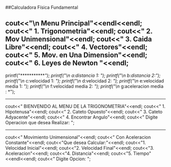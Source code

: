 ##Calculadora Física Fundamental

cout<<"\n Menu Principal"<<endl<<endl;
	cout<<" 1. Trigonometria"<<endl;
	cout<<" 2. Mov Unimensional"<<endl;
	cout<<" 3. Caida Libre"<<endl;
	cout<<" 4. Vectores"<<endl;
	cout<<" 5. Mov. en Una Dimension"<<endl;
	cout<<" 6. Leyes de Newton "<<endl;
--------------------------------------------------

printf("*************"); 
printf("\n* a:distancia 1: *"); 
printf("\n* b:distancia 2:"); 
printf("\n* c:velocidad 1: *"); 
printf("\n* d:velocidad 2: *"); 
printf("\n* e:velocidad media 1: *"); 
printf("\n* f:velocidad media 2: *"); 
printf("\n* g:aceleracion media : *"); 

--------------------------------------------
cout<<" BIENVENIDO AL MENU DE LA TRIGONOMETRIA"<<endl;
	cout<<" 1. Hipotenusa"<<endl;
	cout<<" 2. Cateto Opuesto"<<endl;
	cout<<" 3. Cateto Adyacente"<<endl;
	cout<<" 4. Encontrar Angulo"<<endl;
	cout<<" Digite Operacion que desea Realizar: ";

------------------------------------------------------
cout<<"                Movimiento Unimensional"<<endl;
	cout<<"               Con Aceleracion Constante"<<endl;
	cout<<"Que desea Calcular:"<<endl;
	cout<<"1. Velocidad Inicial"<<endl;
	cout<<"2. Velocidad Final"<<endl;
	cout<<"3. Aceleracion"<<endl;
	cout<<"4. Distancia"<<endl;
	cout<<"5. Tiempo"<<endl<<endl;
	cout<<" Digite Opcion:  ";